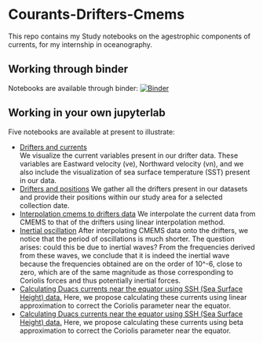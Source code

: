 # Courants-Drifters-Cmems

This repo contains 
my Study notebooks on the agestrophic components of currents, for my internship in oceanography.
## Working through binder

Notebooks are available through binder: [![Binder](https://mybinder.org/badge_logo.svg)](https://mybinder.org/v2/gh/ecosme38/Fluid-Mechanics-Intro/master)

## Working in your own jupyterlab

Five notebooks are available at present to illustrate:

- [Drifters and currents](1-dériveurs-courants-visualisations.ipynb)  
We visualize the current variables present in our drifter data. These variables are Eastward velocity (ve), Northward velocity (vn), and we also include the visualization of sea surface temperature (SST) present in our data.
- [Drifters and positions](2-drifters-positions.ipynb) 
We gather all the drifters present in our datasets and provide their positions within our study area for a selected collection date.
- [Interpolation cmems to drifters data](3-interpolation-cmems-drifters.ipynb)
We interpolate the current data from CMEMS to that of the drifters using linear interpolation method.
- [Inertial oscillation](4-oscillation-inertielle-des-dérives.ipynb)
After interpolating CMEMS data onto the drifters, we notice that the period of oscillations is much shorter. The question arises: could this be due to inertial waves? From the frequencies derived from these waves, we conclude that it is indeed the inertial wave because the frequencies obtained are on the order of 10^-6, close to zero, which are of the same magnitude as those corresponding to Coriolis forces and thus potentially inertial forces.
- [Calculating Duacs currents near the equator using SSH (Sea Surface Height) data.](55-working-with-2D-ocean_A.ipynb)
Here, we propose calculating these currents using linear approximation to correct the Coriolis parameter near the equator.
- [Calculating Duacs currents near the equator using SSH (Sea Surface Height) data.](55-working-with-2D-ocean_B.ipynb)
Here, we propose calculating these currents using beta approximation to correct the Coriolis parameter near the equator.





